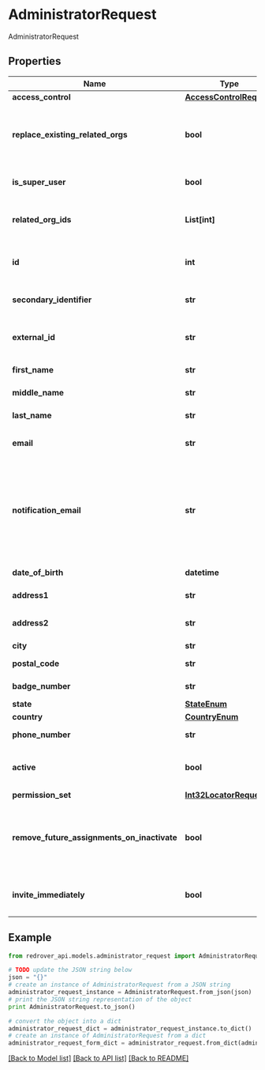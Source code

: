 # AdministratorRequest

AdministratorRequest

## Properties
Name | Type | Description | Notes
------------ | ------------- | ------------- | -------------
**access_control** | [**AccessControlRequest**](AccessControlRequest.md) |  | 
**replace_existing_related_orgs** | **bool** | If existing related Organizations will be replaced. (Default is true) | [optional] 
**is_super_user** | **bool** | If the Administrator is a super user | [optional] 
**related_org_ids** | **List[int]** | Organization Ids that the Administrator is related it | [optional] 
**id** | **int** | The Red Rover internal Id of OrgUser (numeric) | [optional] 
**secondary_identifier** | **str** | The secondary identifier for the User | [optional] 
**external_id** | **str** | The external Id of OrgUser (alpha-numeric) | [optional] 
**first_name** | **str** | The User&#39;s first name | [optional] 
**middle_name** | **str** | The User&#39;s middle name | [optional] 
**last_name** | **str** | The User&#39;s last name | [optional] 
**email** | **str** | The User&#39;s email (authentication) | [optional] 
**notification_email** | **str** | The User&#39;s email that will receive notifications. For SSO districts only. If empty, the Email field will be used. Field is optional | [optional] 
**date_of_birth** | **datetime** | The User&#39;s date of birth | [optional] 
**address1** | **str** | The User&#39;s address | [optional] 
**address2** | **str** | The User&#39;s address (continued) | [optional] 
**city** | **str** | The User&#39;s city | [optional] 
**postal_code** | **str** | The User&#39;s postal code | [optional] 
**badge_number** | **str** | The User&#39;s badge number | [optional] 
**state** | [**StateEnum**](StateEnum.md) |  | [optional] 
**country** | [**CountryEnum**](CountryEnum.md) |  | [optional] 
**phone_number** | **str** | The User&#39;s phone number | [optional] 
**active** | **bool** | If the user is active. (Default is true for Create) | [optional] 
**permission_set** | [**Int32LocatorRequest**](Int32LocatorRequest.md) |  | [optional] 
**remove_future_assignments_on_inactivate** | **bool** | If all assignments are to be removed if the user is inactivated at any time | [optional] 
**invite_immediately** | **bool** | If the user is to receive an invitation email right away | [optional] 

## Example

```python
from redrover_api.models.administrator_request import AdministratorRequest

# TODO update the JSON string below
json = "{}"
# create an instance of AdministratorRequest from a JSON string
administrator_request_instance = AdministratorRequest.from_json(json)
# print the JSON string representation of the object
print AdministratorRequest.to_json()

# convert the object into a dict
administrator_request_dict = administrator_request_instance.to_dict()
# create an instance of AdministratorRequest from a dict
administrator_request_form_dict = administrator_request.from_dict(administrator_request_dict)
```
[[Back to Model list]](../README.md#documentation-for-models) [[Back to API list]](../README.md#documentation-for-api-endpoints) [[Back to README]](../README.md)


